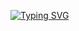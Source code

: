 <a href="https://git.io/typing-svg"><img src="https://readme-typing-svg.demolab.com?font=Fira+Code&size=30&pause=1000&color=F79BBF&width=435&lines=%F0%93%82%85+%E2%80%9C+Round+strawberry+candies+with+a+sweet+flavor+that+melts+on+your+tongue~!%E2%80%9D%EF%BC%81%E2%80%9D" alt="Typing SVG" /></a>

